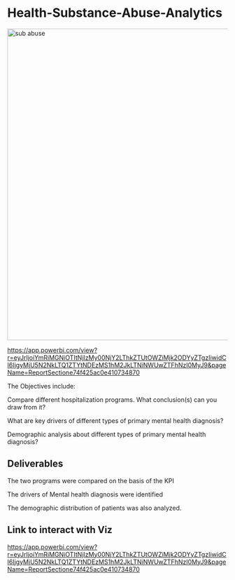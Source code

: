 # Health-Substance-Abuse-Analytics

<img width="711" alt="sub abuse" src="https://github.com/DonFrancis1/Health---Substance-Abuse-Analytics/assets/88105784/9f17e88f-5c22-461a-80da-487f59aefc5e">

https://app.powerbi.com/view?r=eyJrIjoiYmRiMGNiOTItNjIzMy00NjY2LThkZTUtOWZiMjk2ODYyZTgzIiwidCI6IjgyMjU5N2NkLTQ1ZTYtNDEzMS1hM2JkLTNiNWUwZTFhNzI0MyJ9&pageName=ReportSectione74f425ac0e410734870

The Objectives include: 

Compare different hospitalization programs. What conclusion(s) can you draw from it?

What are key drivers of different types of primary mental health diagnosis?

Demographic analysis about different types of primary mental health diagnosis?

## Deliverables

The two programs were compared on the basis of the KPI

The drivers of Mental health diagnosis were identified

The demographic distribution of patients was also analyzed. 

## Link to interact with Viz
https://app.powerbi.com/view?r=eyJrIjoiYmRiMGNiOTItNjIzMy00NjY2LThkZTUtOWZiMjk2ODYyZTgzIiwidCI6IjgyMjU5N2NkLTQ1ZTYtNDEzMS1hM2JkLTNiNWUwZTFhNzI0MyJ9&pageName=ReportSectione74f425ac0e410734870
